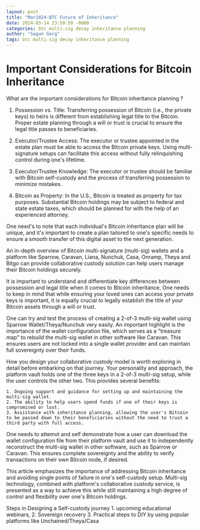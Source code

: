 ```yaml
---
layout: post
title: "Mar2024-BTC Future of Inheritance"
date: 2024-03-14 23:59:59 -0000
categories: btc multi-sig decay inheritance planning
author: "Sagun Garg"
tags: btc multi-sig decay inheritance planning
---
```



# Important Considerations for Bitcoin Inheritance
What are the important considerations for Bitcoin inheritance planning ?

1. Possession vs. Title: Transferring possession of Bitcoin (i.e., the private keys) to heirs is different from establishing legal title to the Bitcoin. Proper estate planning through a will or trust is crucial to ensure the legal title passes to beneficiaries.

2. Executor/Trustee Access: The executor or trustee appointed in the estate plan must be able to access the Bitcoin private keys. Using multi-signature setups can facilitate this access without fully relinquishing control during one's lifetime.

3. Executor/Trustee Knowledge: The executor or trustee should be familiar with Bitcoin self-custody and the process of transferring possession to minimize mistakes.

4. Bitcoin as Property: In the U.S., Bitcoin is treated as property for tax purposes. Substantial Bitcoin holdings may be subject to federal and state estate taxes, which should be planned for with the help of an experienced attorney.

One need's to note that each individual's Bitcoin inheritance plan will be unique, and it's important to create a plan tailored to one's specific needs to ensure a smooth transfer of this digital asset to the next generation.

An in-depth overview of Bitcoin multi-signature (multi-sig) wallets and a platform like Sparrow, Caravan, Liana, Nunchuk, Casa, Onramp, Theya and Bitgo can provide collaborative custody solution can help users manage their Bitcoin holdings securely.

It is important to understand and differentiate  key differences between possession and legal title when it comes to Bitcoin inheritance. One needs to keep in mind that while ensuring your loved ones can access your private keys is important, it is equally crucial to legally establish the title of your Bitcoin assets through a will or trust.

One can try and test the process of creating a 2-of-3 multi-sig wallet using Sparrow Wallet/Theya/Nunchuk very easily. An important highlight is the importance of the wallet configuration file, which serves as a "treasure map" to rebuild the multi-sig wallet in other software like Caravan. This ensures users are not locked into a single wallet provider and can maintain full sovereignty over their funds.

How you design your collaborative custody model is worth exploring in detail before embarking on that journey. Your personality and approach, the platform vault holds one of the three keys in a 2-of-3 multi-sig setup, while the user controls the other two. This provides several benefits:

    1. Ongoing support and guidance for setting up and maintaining the multi-sig wallet.
    2. The ability to help users spend funds if one of their keys is compromised or lost.
    3. Assistance with inheritance planning, allowing the user's Bitcoin to be passed down to their beneficiaries without the need to trust a third party with full access.

One needs to attemot and self demonstrate how a user can download the wallet configuration file from their platform vault and use it to independently reconstruct the multi-sig wallet in other software, such as Sparrow or Caravan. This ensures complete sovereignty and the ability to verify transactions on their own Bitcoin node, if desired.

This article emphasizes the importance of addressing Bitcoin inheritance and avoiding single points of failure in one's self-custody setup. Multi-sig technology, combined with platform's collaborative custody service, is presented as a way to achieve this while still maintaining a high degree of control and flexibility over one's Bitcoin holdings.

Steps in Designing a Self-custody journey
    1. upcoming educational webinars, 
    2. Sovereign recovery 
    3. Practical steps to DIY by using popular platforms like Unchained/Theya/Casa
